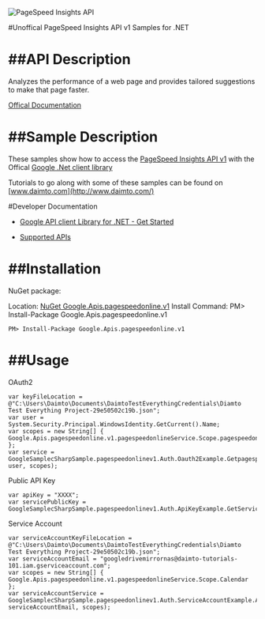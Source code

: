 ﻿![PageSpeed Insights API](https://www.google.com/images/icons/product/pagespeed-32.png)

#Unoffical PageSpeed Insights API v1 Samples for .NET  

##API Description
=============

Analyzes the performance of a web page and provides tailored suggestions to make that page faster.

[Offical Documentation](https://developers.google.com/speed/docs/insights/v1/getting_started)

##Sample Description
=============

These samples show how to access the [PageSpeed Insights API v1](https://developers.google.com/speed/docs/insights/v1/getting_started) with the Offical [Google .Net client library](https://github.com/google/google-api-dotnet-client)

Tutorials to go along with some of these samples can be found on [www.daimto.com](http://www.daimto.com/)

#Developer Documentation

* [Google API client Library for .NET - Get Started](https://developers.google.com/api-client-library/dotnet/get_started)

* [Supported APIs](https://developers.google.com/api-client-library/dotnet/apis/)

##Installation
=================================

NuGet package:

Location: [NuGet Google.Apis.pagespeedonline.v1](https://www.nuget.org/packages/Google.Apis.pagespeedonline.v1)
Install Command: PM>  Install-Package Google.Apis.pagespeedonline.v1

```
PM> Install-Package Google.Apis.pagespeedonline.v1
```

##Usage
=================================

OAuth2
```
var keyFileLocation = @"C:\Users\Daimto\Documents\DaimtoTestEverythingCredentials\Diamto Test Everything Project-29e50502c19b.json";
var user = System.Security.Principal.WindowsIdentity.GetCurrent().Name;
var scopes = new String[] { Google.Apis.pagespeedonline.v1.pagespeedonlineService.Scope.pagespeedonlineReadonly };
var service = GoogleSamplecSharpSample.pagespeedonlinev1.Auth.Oauth2Example.GetpagespeedonlineService(keyFileLocation, user, scopes);
```
Public API Key
```
var apiKey = "XXXX";
var servicePublicKey = GoogleSamplecSharpSample.pagespeedonlinev1.Auth.ApiKeyExample.GetService(apiKey);
```
Service Account
```
var serviceAccountKeyFileLocation = @"C:\Users\Daimto\Documents\DaimtoTestEverythingCredentials\Diamto Test Everything Project-29e50502c19b.json";
var serviceAccountEmail = "googledrivemirrornas@daimto-tutorials-101.iam.gserviceaccount.com";
var scopes = new String[] { Google.Apis.pagespeedonline.v1.pagespeedonlineService.Scope.Calendar };            
var serviceAccountService = GoogleSamplecSharpSample.pagespeedonlinev1.Auth.ServiceAccountExample.AuthenticateServiceAccount(serviceAccountKeyFileLocation, serviceAccountEmail, scopes);
```
